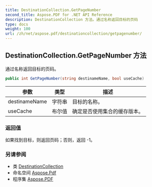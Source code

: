 ```yaml
---
title: DestinationCollection.GetPageNumber
second_title: Aspose.PDF for .NET API Reference
description: DestinationCollection 方法。通过名称返回目标的页码
type: docs
weight: 100
url: /zh/net/aspose.pdf/destinationcollection/getpagenumber/
---
```

## DestinationCollection.GetPageNumber 方法

通过名称返回目标的页码。

```csharp
public int GetPageNumber(string destinameName, bool useCache)
```

| 参数 | 类型 | 描述 |
| --- | --- | --- |
| destinameName | 字符串 | 目标的名称。 |
| useCache | 布尔值 | 确定是否使用集合的缓存版本。 |

### 返回值

如果找到目标，则返回页码；否则，返回 -1。

### 另请参阅

* 类 [DestinationCollection](../)
* 命名空间 [Aspose.Pdf](../../../aspose.pdf/)
* 程序集 [Aspose.PDF](../../../)